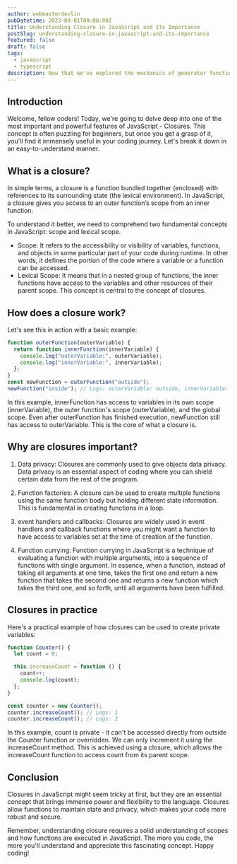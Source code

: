 ```yaml
---
author: webmasterdevlin
pubDatetime: 2023-09-01T00:00:00Z
title: Understanding Closure in JavaScript and Its Importance
postSlug: understanding-closure-in-javascript-and-its-importance
featured: false
draft: false
tags:
  - javascript
  - typescript
description: Now that we've explored the mechanics of generator functions, it's essential to understand where they can be utilized best. Despite their power, they are not a one-size-fits-all solution. But, for ce…
---
```


## Introduction

Welcome, fellow coders! Today, we're going to delve deep into one of the most important and powerful features of JavaScript - Closures. This concept is often puzzling for beginners, but once you get a grasp of it, you'll find it immensely useful in your coding journey. Let's break it down in an easy-to-understand manner.

## What is a closure?

In simple terms, a closure is a function bundled together (enclosed) with references to its surrounding state (the lexical environment). In JavaScript, a closure gives you access to an outer function’s scope from an inner function.

To understand it better, we need to comprehend two fundamental concepts in JavaScript: scope and lexical scope.

- Scope: It refers to the accessibility or visibility of variables, functions, and objects in some particular part of your code during runtime. In other words, it defines the portion of the code where a variable or a function can be accessed.
- Lexical Scope: It means that in a nested group of functions, the inner functions have access to the variables and other resources of their parent scope. This concept is central to the concept of closures.

## How does a closure work?

Let's see this in action with a basic example:

```javascript
function outerFunction(outerVariable) {
  return function innerFunction(innerVariable) {
    console.log("outerVariable:", outerVariable);
    console.log("innerVariable:", innerVariable);
  };
}
const newFunction = outerFunction("outside");
newFunction("inside"); // Logs: outerVariable: outside, innerVariable: inside
```

In this example, innerFunction has access to variables in its own scope (innerVariable), the outer function's scope (outerVariable), and the global scope. Even after outerFunction has finished execution, newFunction still has access to outerVariable. This is the core of what a closure is.

## Why are closures important?

1. Data privacy: Closures are commonly used to give objects data privacy. Data privacy is an essential aspect of coding where you can shield certain data from the rest of the program.

2. Function factories: A closure can be used to create multiple functions using the same function body but holding different state information. This is fundamental in creating functions in a loop.

3. event handlers and callbacks: Closures are widely used in event handlers and callback functions where you might want a function to have access to variables set at the time of creation of the function.

4. Function currying: Function currying in JavaScript is a technique of evaluating a function with multiple arguments, into a sequence of functions with single argument. In essence, when a function, instead of taking all arguments at one time, takes the first one and return a new function that takes the second one and returns a new function which takes the third one, and so forth, until all arguments have been fulfilled.

## Closures in practice

Here's a practical example of how closures can be used to create private variables:

```javascript
function Counter() {
  let count = 0;

  this.increaseCount = function () {
    count++;
    console.log(count);
  };
}

const counter = new Counter();
counter.increaseCount(); // Logs: 1
counter.increaseCount(); // Logs: 2
```

In this example, count is private - it can't be accessed directly from outside the Counter function or overridden. We can only increment it using the increaseCount method. This is achieved using a closure, which allows the increaseCount function to access count from its parent scope.

## Conclusion

Closures in JavaScript might seem tricky at first, but they are an essential concept that brings immense power and flexibility to the language. Closures allow functions to maintain state and privacy, which makes your code more robust and secure.

Remember, understanding closure requires a solid understanding of scopes and how functions are executed in JavaScript. The more you code, the more you'll understand and appreciate this fascinating concept. Happy coding!
